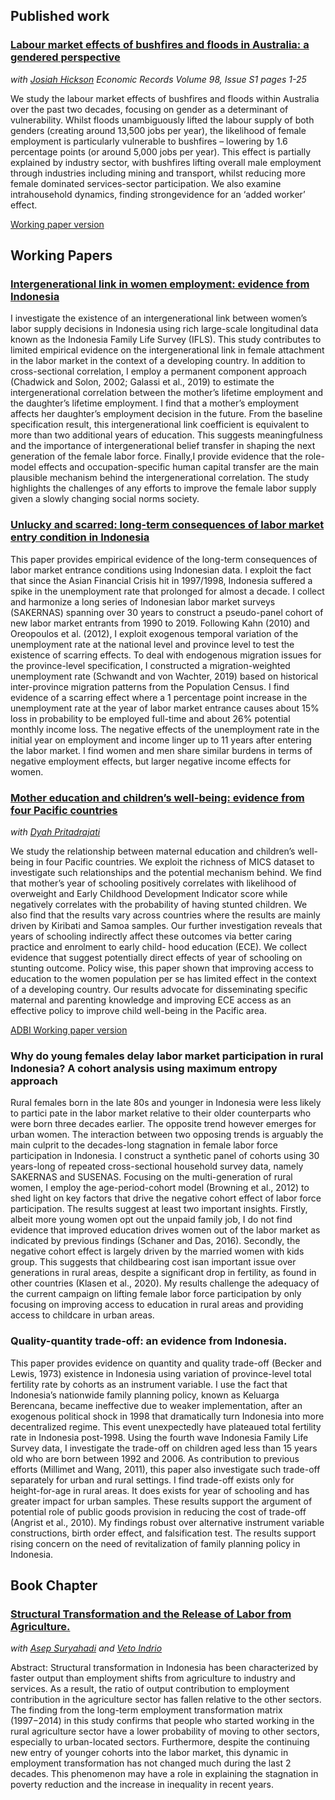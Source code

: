 ## Published work
### [Labour market effects of bushfires and floods in Australia: a gendered perspective](https://onlinelibrary.wiley.com/doi/full/10.1111/1475-4932.12688)
_with [Josiah Hickson](https://www.linkedin.com/in/josh-hickson-a36a4010a/?originalSubdomain=au)_
_Economic Records Volume 98, Issue S1 pages 1-25_

We study the labour market effects of bushfires and floods within Australia over the past two decades, focusing on gender as a determinant of vulnerability. Whilst floods unambiguously lifted the labour supply of both genders (creating around 13,500 jobs per year), the likelihood of female employment is particularly vulnerable to bushfires – lowering by 1.6 percentage points (or around 5,000 jobs per year). This effect is partially explained by industry sector, with bushfires lifting overall male employment through industries including mining and transport, whilst reducing more female dominated services-sector participation. We also examine intrahousehold dynamics, finding strongevidence for an ‘added worker’ effect.

[Working paper version](https://jnmarshan.github.io/docs/Compiled_Gendered_consequences_of_natural_disaster_Final_ER.pdf)

## Working Papers

### [Intergenerational link in women employment: evidence from Indonesia](https://jnmarshan.github.io/docs/motherdaughter_web.pdf)

I investigate the existence of an intergenerational link between women’s labor supply decisions in Indonesia using rich large-scale longitudinal data known as the Indonesia Family Life Survey (IFLS). This study contributes to limited empirical evidence on the intergenerational link in female attachment in the labor market in the context of a developing country. In addition to cross-sectional correlation, I employ a permanent component approach (Chadwick and Solon, 2002; Galassi et al., 2019) to estimate the intergenerational correlation between the mother’s lifetime employment and the daughter’s lifetime employment. I find that a mother’s employment affects her daughter’s employment decision in the future. From the baseline specification result, this intergenerational link coefficient is equivalent to more than two additional years of education. This suggests meaningfulness and the importance of intergenerational belief transfer in shaping the next generation of the female labor force. Finally,I provide evidence that the role-model effects and occupation-specific human capital transfer are the main plausible mechanism behind the intergenerational correlation. The study highlights the challenges of any efforts to improve the female labor supply
given a slowly changing social norms society.

### [Unlucky and scarred: long-term consequences of labor market entry condition in Indonesia](https://jnmarshan.github.io/docs/unluckyscarring_web.pdf)

This paper provides empirical evidence of the long-term consequences of labor market entrance conditions using Indonesian data. I exploit the fact that since the Asian Financial Crisis hit in 1997/1998, Indonesia suffered a spike in the unemployment rate that prolonged for almost a decade. I collect and harmonize a long series of Indonesian labor market surveys (SAKERNAS) spanning over 30 years to construct a pseudo-panel cohort of new labor market entrants from 1990 to 2019. Following Kahn (2010) and Oreopoulos et al. (2012), I exploit exogenous temporal variation of the unemployment rate at the national level and province level to test the existence of scarring effects. To deal with endogenous migration issues for the province-level specification, I constructed a migration-weighted unemployment rate (Schwandt and von Wachter, 2019) based on historical inter-province migration patterns from the Population Census. I find evidence of a scarring effect where a 1 percentage point increase in the unemployment rate at the year of labor market entrance causes about 15% loss in probability to be employed full-time and about 26% potential monthly income loss. The negative effects of the unemployment rate in the initial year on employment and income linger up to 11 years after entering the labor market. I find women and men share similar burdens in terms of negative employment effects, but larger negative income effects for women.

### [Mother education and children’s well-being: evidence from four Pacific countries](https://www.adb.org/sites/default/files/publication/886766/adbi-wp1390.pdf)
_with [Dyah Pritadrajati](https://crawford.anu.edu.au/people/phd/dyah-pritadrajati)_

We study the relationship between maternal education and children’s well-being in four Pacific countries. We exploit the richness of MICS dataset to investigate such relationships and the potential mechanism behind. We find that mother’s year of schooling positively correlates with likelihood of overweight and Early Childhood Development Indicator score while negatively correlates with the probability of having stunted children. We also find that the results vary across countries where the results are mainly driven by Kiribati and Samoa samples. Our further investigation reveals that years of schooling indirectly affect these outcomes via better caring practice and enrolment to early child- hood education (ECE). We collect evidence that suggest potentially direct effects of year of schooling on stunting outcome. Policy wise, this paper shown that improving access to education to the women population per se has limited effect in the context of a developing country. Our results advocate for disseminating specific maternal and parenting knowledge and improving ECE access as an effective policy to improve child well-being in the Pacific area.

[ADBI Working paper version](https://www.adb.org/sites/default/files/publication/886766/adbi-wp1390.pdf)

### Why do young females delay labor market participation in rural Indonesia? A cohort analysis using maximum entropy approach

Rural females born in the late 80s and younger in Indonesia were less likely to partici pate in the labor market relative to their older counterparts who were born three decades earlier. The opposite trend however emerges for urban women. The interaction between two opposing trends is arguably the main culprit to the decades-long stagnation in female labor force participation in Indonesia. I construct a synthetic panel of cohorts using 30 years-long of repeated cross-sectional household survey data, namely SAKERNAS and SUSENAS. Focusing on the multi-generation of rural women, I employ the age-period-cohort model (Browning et al., 2012) to shed light on key factors that drive the negative cohort effect of labor force participation. The results suggest at least two important insights. Firstly, albeit more young women opt out the unpaid family job, I do not find evidence that improved education drives women out of the labor market as indicated by previous findings (Schaner and Das, 2016). Secondly, the negative cohort effect is largely driven by the married women with kids group. This suggests that childbearing cost isan important issue over generations in rural areas, despite a significant drop in fertility, as found in other countries (Klasen et al., 2020). My results challenge the adequacy of the current campaign on lifting female labor force participation by only focusing on improving access to education in rural areas and providing access to childcare in urban areas.

### Quality-quantity trade-off: an evidence from Indonesia.

This paper provides evidence on quantity and quality trade-off (Becker and Lewis, 1973) existence in Indonesia using variation of province-level total fertility rate by cohorts as an instrument variable. I use the fact that Indonesia’s nationwide family planning policy, known as Keluarga Berencana, became ineffective due to weaker implementation, after an exogenous political shock in 1998 that dramatically turn Indonesia into more decentralized regime. This event unexpectedly have plateaued total fertility rate in Indonesia post-1998. Using the fourth wave Indonesia Family Life Survey data, I investigate the trade-off on children aged less than 15 years old who are born between 1992 and 2006. As contribution to previous efforts (Millimet and Wang, 2011), this paper also investigate such trade-off separately for urban and rural settings. I find trade-off exists only for height-for-age in rural areas. It does exists for year of schooling and has greater impact for urban samples. These results support the argument of potential role of public goods provision in reducing the cost of trade-off (Angrist et al., 2010). My findings robust over alternative instrument variable constructions, birth order effect, and falsification test. The results support rising concern on the need of revitalization of family planning policy in Indonesia.

<!---### Income inequality trends in Indonesia. 
_with [Zulfan Tadjoeddin](https://www.westernsydney.edu.au/staff_profiles/WSU/associate_professor_zulfan_tadjoeddin)_

This paper presents income inequality, measured as ratio of income based on gender, education, and working status categories in Indonesia for the last two decades. --->

## Book Chapter
### [Structural Transformation and the Release of Labor from Agriculture.](https://www.adb.org/sites/default/files/publication/400586/indonesia-enhancing-productivity-quality-jobs.pdf) 
_with [Asep Suryahadi](https://smeru.or.id/en/content/asep-suryahadi) and [Veto Indrio](https://www.smeru.or.id/en/content/veto-tyas-indrio)_

Abstract:
Structural transformation in Indonesia has been characterized by faster output than employment shifts from agriculture to industry and services. As a result, the ratio of output contribution to employment contribution in the agriculture sector has fallen relative to the other sectors. The finding from the long-term employment transformation matrix (1997−2014) in this study confirms that people who started working in the rural agriculture sector have a lower probability of moving to other sectors, especially to urban-located sectors. Furthermore, despite the continuing new entry of younger cohorts into the labor market, this dynamic in employment transformation has not changed much during the last 2 decades. This phenomenon may have a role in explaining the stagnation in poverty reduction and the increase in inequality in recent years.


